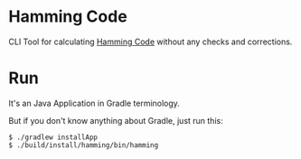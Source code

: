 # Hamming Code

CLI Tool for calculating [Hamming Code](https://en.wikipedia.org/wiki/Hamming_code) without any checks and corrections.

# Run

It's an Java Application in Gradle terminology.

But if you don't know anything about Gradle, just run this:
```
$ ./gradlew installApp
$ ./build/install/hamming/bin/hamming
```
